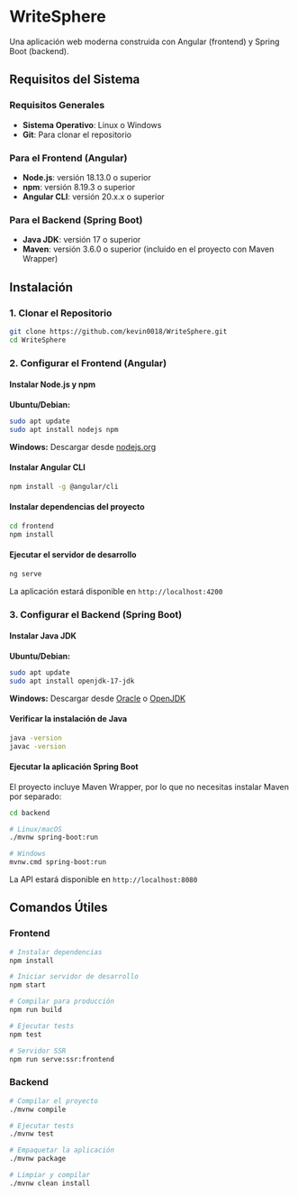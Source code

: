 # WriteSphere

Una aplicación web moderna construida con Angular (frontend) y Spring Boot (backend).

## Requisitos del Sistema

### Requisitos Generales
- **Sistema Operativo**: Linux o Windows
- **Git**: Para clonar el repositorio

### Para el Frontend (Angular)
- **Node.js**: versión 18.13.0 o superior
- **npm**: versión 8.19.3 o superior
- **Angular CLI**: versión 20.x.x o superior

### Para el Backend (Spring Boot)
- **Java JDK**: versión 17 o superior
- **Maven**: versión 3.6.0 o superior (incluido en el proyecto con Maven Wrapper)

## Instalación

### 1. Clonar el Repositorio

```bash
git clone https://github.com/kevin0018/WriteSphere.git
cd WriteSphere
```

### 2. Configurar el Frontend (Angular)

#### Instalar Node.js y npm

**Ubuntu/Debian:**
```bash
sudo apt update
sudo apt install nodejs npm
```

**Windows:**
Descargar desde [nodejs.org](https://nodejs.org/)

#### Instalar Angular CLI

```bash
npm install -g @angular/cli
```

#### Instalar dependencias del proyecto

```bash
cd frontend
npm install
```

#### Ejecutar el servidor de desarrollo

```bash
ng serve
```

La aplicación estará disponible en `http://localhost:4200`

### 3. Configurar el Backend (Spring Boot)

#### Instalar Java JDK

**Ubuntu/Debian:**
```bash
sudo apt update
sudo apt install openjdk-17-jdk
```

**Windows:**
Descargar desde [Oracle](https://www.oracle.com/java/technologies/javase-downloads.html) o [OpenJDK](https://openjdk.org/)

#### Verificar la instalación de Java

```bash
java -version
javac -version
```

#### Ejecutar la aplicación Spring Boot

El proyecto incluye Maven Wrapper, por lo que no necesitas instalar Maven por separado:

```bash
cd backend

# Linux/macOS
./mvnw spring-boot:run

# Windows
mvnw.cmd spring-boot:run
```

La API estará disponible en `http://localhost:8080`

## Comandos Útiles

### Frontend
```bash
# Instalar dependencias
npm install

# Iniciar servidor de desarrollo
npm start

# Compilar para producción
npm run build

# Ejecutar tests
npm test

# Servidor SSR
npm run serve:ssr:frontend
```

### Backend
```bash
# Compilar el proyecto
./mvnw compile

# Ejecutar tests
./mvnw test

# Empaquetar la aplicación
./mvnw package

# Limpiar y compilar
./mvnw clean install
```

